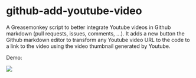 # github-add-youtube-video

A Greasemonkey script to better integrate Youtube videos in Github markdown
(pull requests, issues, comments, ...). It adds a new button the Github markdown
editor to transform any Youtube video URL to the code to a link to the video
using the video thumbnail generated by Youtube.

Demo:

![](https://drive.google.com/open?id=1d7roJp6-EWpKm5a9V0aSc4qdIsYRuU1s)
